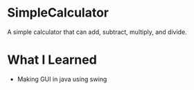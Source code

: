 # SimpleCalculator
A simple calculator that can add, subtract, multiply, and divide.

# What I Learned
* Making GUI in java using swing
